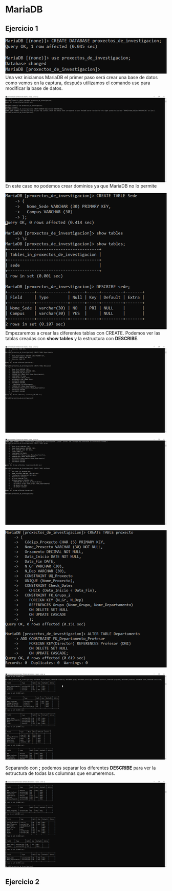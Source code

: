 # MariaDB

## Ejercicio 1

![1](img\Capturas\1.png)
Una vez iniciamos MariaDB el primer paso será crear una base de datos como vemos en la captura, después utilizamos el comando use para modificar la base de datos.

![2](img\Capturas\2.png)
En este caso no podemos crear dominios ya que MariaDB no lo permite

![3](img\Capturas\3.png)
Empezaremos a crear las diferentes tablas con CREATE.
Podemos ver las tablas creadas con **show tables** y la estructura con **DESCRIBE**.

![4](img\Capturas\4.png)

![6](img\Capturas\6.png)

![7](img\Capturas\7.png)


![9](img\Capturas\9.png)

Separando con **;** podemos separar los diferentes **DESCRIBE** para ver la estructura de todas las columnas que enumeremos.


![10](img\Capturas\10.png)


## Ejercicio 2


